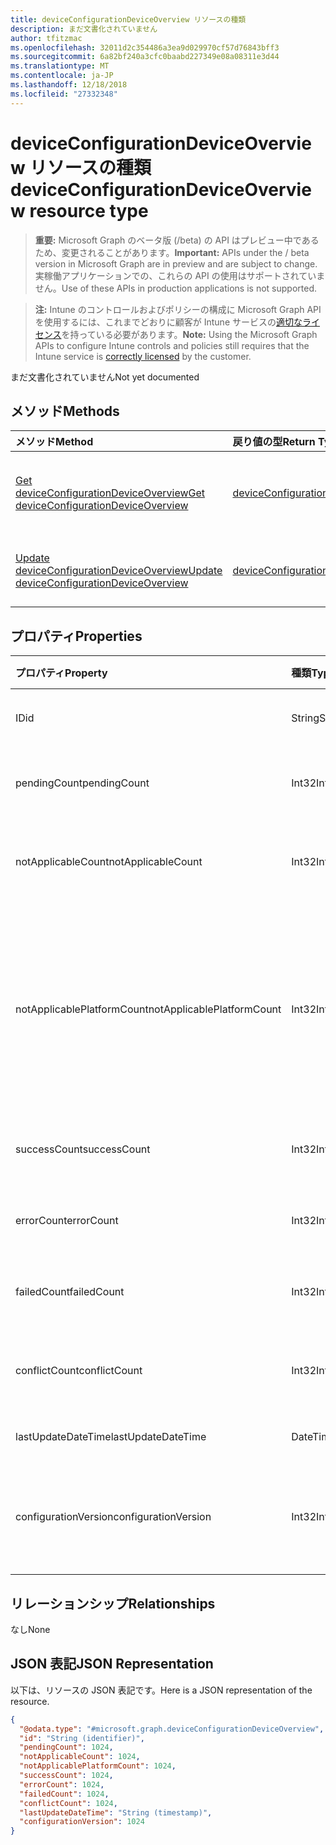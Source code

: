 ```yaml
---
title: deviceConfigurationDeviceOverview リソースの種類
description: まだ文書化されていません
author: tfitzmac
ms.openlocfilehash: 32011d2c354486a3ea9d029970cf57d76843bff3
ms.sourcegitcommit: 6a82bf240a3cfc0baabd227349e08a08311e3d44
ms.translationtype: MT
ms.contentlocale: ja-JP
ms.lasthandoff: 12/18/2018
ms.locfileid: "27332348"
---
```

# <a name="deviceconfigurationdeviceoverview-resource-type"></a><span data-ttu-id="afac6-103">deviceConfigurationDeviceOverview リソースの種類</span><span class="sxs-lookup"><span data-stu-id="afac6-103">deviceConfigurationDeviceOverview resource type</span></span>

> <span data-ttu-id="afac6-104">**重要:** Microsoft Graph のベータ版 (/beta) の API はプレビュー中であるため、変更されることがあります。</span><span class="sxs-lookup"><span data-stu-id="afac6-104">**Important:** APIs under the / beta version in Microsoft Graph are in preview and are subject to change.</span></span> <span data-ttu-id="afac6-105">実稼働アプリケーションでの、これらの API の使用はサポートされていません。</span><span class="sxs-lookup"><span data-stu-id="afac6-105">Use of these APIs in production applications is not supported.</span></span>

> <span data-ttu-id="afac6-106">**注:** Intune のコントロールおよびポリシーの構成に Microsoft Graph API を使用するには、これまでどおりに顧客が Intune サービスの[適切なライセンス](https://go.microsoft.com/fwlink/?linkid=839381)を持っている必要があります。</span><span class="sxs-lookup"><span data-stu-id="afac6-106">**Note:** Using the Microsoft Graph APIs to configure Intune controls and policies still requires that the Intune service is [correctly licensed](https://go.microsoft.com/fwlink/?linkid=839381) by the customer.</span></span>

<span data-ttu-id="afac6-107">まだ文書化されていません</span><span class="sxs-lookup"><span data-stu-id="afac6-107">Not yet documented</span></span>
## <a name="methods"></a><span data-ttu-id="afac6-108">メソッド</span><span class="sxs-lookup"><span data-stu-id="afac6-108">Methods</span></span>
|<span data-ttu-id="afac6-109">メソッド</span><span class="sxs-lookup"><span data-stu-id="afac6-109">Method</span></span>|<span data-ttu-id="afac6-110">戻り値の型</span><span class="sxs-lookup"><span data-stu-id="afac6-110">Return Type</span></span>|<span data-ttu-id="afac6-111">説明</span><span class="sxs-lookup"><span data-stu-id="afac6-111">Description</span></span>|
|:---|:---|:---|
|[<span data-ttu-id="afac6-112">Get deviceConfigurationDeviceOverview</span><span class="sxs-lookup"><span data-stu-id="afac6-112">Get deviceConfigurationDeviceOverview</span></span>](../api/intune-deviceconfig-deviceconfigurationdeviceoverview-get.md)|[<span data-ttu-id="afac6-113">deviceConfigurationDeviceOverview</span><span class="sxs-lookup"><span data-stu-id="afac6-113">deviceConfigurationDeviceOverview</span></span>](../resources/intune-deviceconfig-deviceconfigurationdeviceoverview.md)|<span data-ttu-id="afac6-114">[deviceConfigurationDeviceOverview](../resources/intune-deviceconfig-deviceconfigurationdeviceoverview.md) オブジェクトのプロパティとリレーションシップを読み取ります。</span><span class="sxs-lookup"><span data-stu-id="afac6-114">Read properties and relationships of the [deviceConfigurationDeviceOverview](../resources/intune-deviceconfig-deviceconfigurationdeviceoverview.md) object.</span></span>|
|[<span data-ttu-id="afac6-115">Update deviceConfigurationDeviceOverview</span><span class="sxs-lookup"><span data-stu-id="afac6-115">Update deviceConfigurationDeviceOverview</span></span>](../api/intune-deviceconfig-deviceconfigurationdeviceoverview-update.md)|[<span data-ttu-id="afac6-116">deviceConfigurationDeviceOverview</span><span class="sxs-lookup"><span data-stu-id="afac6-116">deviceConfigurationDeviceOverview</span></span>](../resources/intune-deviceconfig-deviceconfigurationdeviceoverview.md)|<span data-ttu-id="afac6-117">[deviceConfigurationDeviceOverview](../resources/intune-deviceconfig-deviceconfigurationdeviceoverview.md) オブジェクトのプロパティを更新します。</span><span class="sxs-lookup"><span data-stu-id="afac6-117">Update the properties of a [deviceConfigurationDeviceOverview](../resources/intune-deviceconfig-deviceconfigurationdeviceoverview.md) object.</span></span>|

## <a name="properties"></a><span data-ttu-id="afac6-118">プロパティ</span><span class="sxs-lookup"><span data-stu-id="afac6-118">Properties</span></span>
|<span data-ttu-id="afac6-119">プロパティ</span><span class="sxs-lookup"><span data-stu-id="afac6-119">Property</span></span>|<span data-ttu-id="afac6-120">種類</span><span class="sxs-lookup"><span data-stu-id="afac6-120">Type</span></span>|<span data-ttu-id="afac6-121">説明</span><span class="sxs-lookup"><span data-stu-id="afac6-121">Description</span></span>|
|:---|:---|:---|
|<span data-ttu-id="afac6-122">ID</span><span class="sxs-lookup"><span data-stu-id="afac6-122">id</span></span>|<span data-ttu-id="afac6-123">String</span><span class="sxs-lookup"><span data-stu-id="afac6-123">String</span></span>|<span data-ttu-id="afac6-124">エンティティのキー。</span><span class="sxs-lookup"><span data-stu-id="afac6-124">Key of the entity.</span></span>|
|<span data-ttu-id="afac6-125">pendingCount</span><span class="sxs-lookup"><span data-stu-id="afac6-125">pendingCount</span></span>|<span data-ttu-id="afac6-126">Int32</span><span class="sxs-lookup"><span data-stu-id="afac6-126">Int32</span></span>|<span data-ttu-id="afac6-127">保留中のデバイスの数</span><span class="sxs-lookup"><span data-stu-id="afac6-127">Number of pending devices</span></span>|
|<span data-ttu-id="afac6-128">notApplicableCount</span><span class="sxs-lookup"><span data-stu-id="afac6-128">notApplicableCount</span></span>|<span data-ttu-id="afac6-129">Int32</span><span class="sxs-lookup"><span data-stu-id="afac6-129">Int32</span></span>|<span data-ttu-id="afac6-130">該当しないデバイスの数</span><span class="sxs-lookup"><span data-stu-id="afac6-130">Number of not applicable devices</span></span>|
|<span data-ttu-id="afac6-131">notApplicablePlatformCount</span><span class="sxs-lookup"><span data-stu-id="afac6-131">notApplicablePlatformCount</span></span>|<span data-ttu-id="afac6-132">Int32</span><span class="sxs-lookup"><span data-stu-id="afac6-132">Int32</span></span>|<span data-ttu-id="afac6-133">一致していないプラットフォームとポリシーが適用されないデバイスの数</span><span class="sxs-lookup"><span data-stu-id="afac6-133">Number of not applicable devices due to mismatch platform and policy</span></span>|
|<span data-ttu-id="afac6-134">successCount</span><span class="sxs-lookup"><span data-stu-id="afac6-134">successCount</span></span>|<span data-ttu-id="afac6-135">Int32</span><span class="sxs-lookup"><span data-stu-id="afac6-135">Int32</span></span>|<span data-ttu-id="afac6-136">成功したデバイスの数</span><span class="sxs-lookup"><span data-stu-id="afac6-136">Number of succeeded devices</span></span>|
|<span data-ttu-id="afac6-137">errorCount</span><span class="sxs-lookup"><span data-stu-id="afac6-137">errorCount</span></span>|<span data-ttu-id="afac6-138">Int32</span><span class="sxs-lookup"><span data-stu-id="afac6-138">Int32</span></span>|<span data-ttu-id="afac6-139">エラー デバイスの数</span><span class="sxs-lookup"><span data-stu-id="afac6-139">Number of error devices</span></span>|
|<span data-ttu-id="afac6-140">failedCount</span><span class="sxs-lookup"><span data-stu-id="afac6-140">failedCount</span></span>|<span data-ttu-id="afac6-141">Int32</span><span class="sxs-lookup"><span data-stu-id="afac6-141">Int32</span></span>|<span data-ttu-id="afac6-142">失敗したデバイスの数</span><span class="sxs-lookup"><span data-stu-id="afac6-142">Number of failed devices</span></span>|
|<span data-ttu-id="afac6-143">conflictCount</span><span class="sxs-lookup"><span data-stu-id="afac6-143">conflictCount</span></span>|<span data-ttu-id="afac6-144">Int32</span><span class="sxs-lookup"><span data-stu-id="afac6-144">Int32</span></span>|<span data-ttu-id="afac6-145">競合しているデバイスの数</span><span class="sxs-lookup"><span data-stu-id="afac6-145">Number of devices in conflict</span></span>|
|<span data-ttu-id="afac6-146">lastUpdateDateTime</span><span class="sxs-lookup"><span data-stu-id="afac6-146">lastUpdateDateTime</span></span>|<span data-ttu-id="afac6-147">DateTimeOffset</span><span class="sxs-lookup"><span data-stu-id="afac6-147">DateTimeOffset</span></span>|<span data-ttu-id="afac6-148">最終更新時刻</span><span class="sxs-lookup"><span data-stu-id="afac6-148">Last update time</span></span>|
|<span data-ttu-id="afac6-149">configurationVersion</span><span class="sxs-lookup"><span data-stu-id="afac6-149">configurationVersion</span></span>|<span data-ttu-id="afac6-150">Int32</span><span class="sxs-lookup"><span data-stu-id="afac6-150">Int32</span></span>|<span data-ttu-id="afac6-151">対象の概要に関するポリシーのバージョン</span><span class="sxs-lookup"><span data-stu-id="afac6-151">Version of the policy for that overview</span></span>|

## <a name="relationships"></a><span data-ttu-id="afac6-152">リレーションシップ</span><span class="sxs-lookup"><span data-stu-id="afac6-152">Relationships</span></span>
<span data-ttu-id="afac6-153">なし</span><span class="sxs-lookup"><span data-stu-id="afac6-153">None</span></span>
## <a name="json-representation"></a><span data-ttu-id="afac6-154">JSON 表記</span><span class="sxs-lookup"><span data-stu-id="afac6-154">JSON Representation</span></span>
<span data-ttu-id="afac6-155">以下は、リソースの JSON 表記です。</span><span class="sxs-lookup"><span data-stu-id="afac6-155">Here is a JSON representation of the resource.</span></span>
<!-- {
  "blockType": "resource",
  "keyProperty": "id",
  "@odata.type": "microsoft.graph.deviceConfigurationDeviceOverview"
}
-->
``` json
{
  "@odata.type": "#microsoft.graph.deviceConfigurationDeviceOverview",
  "id": "String (identifier)",
  "pendingCount": 1024,
  "notApplicableCount": 1024,
  "notApplicablePlatformCount": 1024,
  "successCount": 1024,
  "errorCount": 1024,
  "failedCount": 1024,
  "conflictCount": 1024,
  "lastUpdateDateTime": "String (timestamp)",
  "configurationVersion": 1024
}
```





